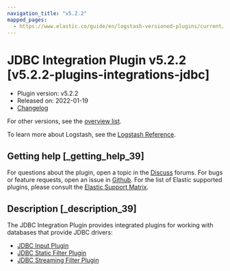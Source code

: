 ```yaml
---
navigation_title: "v5.2.2"
mapped_pages:
  - https://www.elastic.co/guide/en/logstash-versioned-plugins/current/v5.2.2-plugins-integrations-jdbc.html
---
```


# JDBC Integration Plugin v5.2.2 [v5.2.2-plugins-integrations-jdbc]


* Plugin version: v5.2.2
* Released on: 2022-01-19
* [Changelog](https://github.com/logstash-plugins/logstash-integration-jdbc/blob/v5.2.2/CHANGELOG.md)

For other versions, see the [overview list](integration-jdbc-index.md).

To learn more about Logstash, see the [Logstash Reference](logstash://reference/index.md).

## Getting help [_getting_help_39]

For questions about the plugin, open a topic in the [Discuss](http://discuss.elastic.co) forums. For bugs or feature requests, open an issue in [Github](https://github.com/logstash-plugins/logstash-integration-jdbc). For the list of Elastic supported plugins, please consult the [Elastic Support Matrix](https://www.elastic.co/support/matrix#matrix_logstash_plugins).


## Description [_description_39]

The JDBC Integration Plugin provides integrated plugins for working with databases that provide JDBC drivers:

* [JDBC Input Plugin](logstash://reference/plugins-inputs-jdbc.md)
* [JDBC Static Filter Plugin](logstash://reference/plugins-filters-jdbc_static.md)
* [JDBC Streaming Filter Plugin](logstash://reference/plugins-filters-jdbc_streaming.md)


